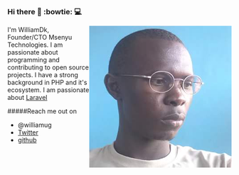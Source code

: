 ### Hi there :rocket: :bowtie: :computer:

<img src="william.jpg" align="right">

I'm WilliamDk, Founder/CTO Msenyu Technologies. I am passionate about programming and contributing to open source projects. I have a strong background in PHP and it's ecosystem. I am passionate about [Laravel](https://www.laravel.com)

#####Reach me out on 
* @williamug
* [Twitter](https://www.twitter.com/WilliamAsaba)
* [github](https//www.github.com/williamug)

